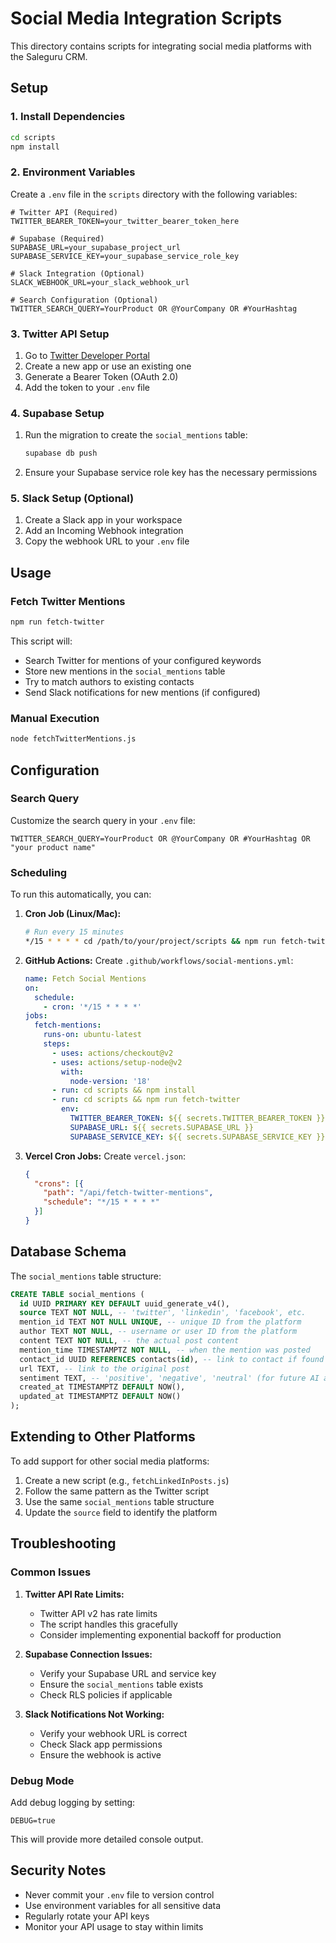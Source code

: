 # Social Media Integration Scripts

This directory contains scripts for integrating social media platforms with the Saleguru CRM.

## Setup

### 1. Install Dependencies

```bash
cd scripts
npm install
```

### 2. Environment Variables

Create a `.env` file in the `scripts` directory with the following variables:

```env
# Twitter API (Required)
TWITTER_BEARER_TOKEN=your_twitter_bearer_token_here

# Supabase (Required)
SUPABASE_URL=your_supabase_project_url
SUPABASE_SERVICE_KEY=your_supabase_service_role_key

# Slack Integration (Optional)
SLACK_WEBHOOK_URL=your_slack_webhook_url

# Search Configuration (Optional)
TWITTER_SEARCH_QUERY=YourProduct OR @YourCompany OR #YourHashtag
```

### 3. Twitter API Setup

1. Go to [Twitter Developer Portal](https://developer.twitter.com/)
2. Create a new app or use an existing one
3. Generate a Bearer Token (OAuth 2.0)
4. Add the token to your `.env` file

### 4. Supabase Setup

1. Run the migration to create the `social_mentions` table:
   ```bash
   supabase db push
   ```

2. Ensure your Supabase service role key has the necessary permissions

### 5. Slack Setup (Optional)

1. Create a Slack app in your workspace
2. Add an Incoming Webhook integration
3. Copy the webhook URL to your `.env` file

## Usage

### Fetch Twitter Mentions

```bash
npm run fetch-twitter
```

This script will:
- Search Twitter for mentions of your configured keywords
- Store new mentions in the `social_mentions` table
- Try to match authors to existing contacts
- Send Slack notifications for new mentions (if configured)

### Manual Execution

```bash
node fetchTwitterMentions.js
```

## Configuration

### Search Query

Customize the search query in your `.env` file:

```env
TWITTER_SEARCH_QUERY=YourProduct OR @YourCompany OR #YourHashtag OR "your product name"
```

### Scheduling

To run this automatically, you can:

1. **Cron Job (Linux/Mac):**
   ```bash
   # Run every 15 minutes
   */15 * * * * cd /path/to/your/project/scripts && npm run fetch-twitter
   ```

2. **GitHub Actions:**
   Create `.github/workflows/social-mentions.yml`:
   ```yaml
   name: Fetch Social Mentions
   on:
     schedule:
       - cron: '*/15 * * * *'
   jobs:
     fetch-mentions:
       runs-on: ubuntu-latest
       steps:
         - uses: actions/checkout@v2
         - uses: actions/setup-node@v2
           with:
             node-version: '18'
         - run: cd scripts && npm install
         - run: cd scripts && npm run fetch-twitter
           env:
             TWITTER_BEARER_TOKEN: ${{ secrets.TWITTER_BEARER_TOKEN }}
             SUPABASE_URL: ${{ secrets.SUPABASE_URL }}
             SUPABASE_SERVICE_KEY: ${{ secrets.SUPABASE_SERVICE_KEY }}
   ```

3. **Vercel Cron Jobs:**
   Create `vercel.json`:
   ```json
   {
     "crons": [{
       "path": "/api/fetch-twitter-mentions",
       "schedule": "*/15 * * * *"
     }]
   }
   ```

## Database Schema

The `social_mentions` table structure:

```sql
CREATE TABLE social_mentions (
  id UUID PRIMARY KEY DEFAULT uuid_generate_v4(),
  source TEXT NOT NULL, -- 'twitter', 'linkedin', 'facebook', etc.
  mention_id TEXT NOT NULL UNIQUE, -- unique ID from the platform
  author TEXT NOT NULL, -- username or user ID from the platform
  content TEXT NOT NULL, -- the actual post content
  mention_time TIMESTAMPTZ NOT NULL, -- when the mention was posted
  contact_id UUID REFERENCES contacts(id), -- link to contact if found
  url TEXT, -- link to the original post
  sentiment TEXT, -- 'positive', 'negative', 'neutral' (for future AI analysis)
  created_at TIMESTAMPTZ DEFAULT NOW(),
  updated_at TIMESTAMPTZ DEFAULT NOW()
);
```

## Extending to Other Platforms

To add support for other social media platforms:

1. Create a new script (e.g., `fetchLinkedInPosts.js`)
2. Follow the same pattern as the Twitter script
3. Use the same `social_mentions` table structure
4. Update the `source` field to identify the platform

## Troubleshooting

### Common Issues

1. **Twitter API Rate Limits:**
   - Twitter API v2 has rate limits
   - The script handles this gracefully
   - Consider implementing exponential backoff for production

2. **Supabase Connection Issues:**
   - Verify your Supabase URL and service key
   - Ensure the `social_mentions` table exists
   - Check RLS policies if applicable

3. **Slack Notifications Not Working:**
   - Verify your webhook URL is correct
   - Check Slack app permissions
   - Ensure the webhook is active

### Debug Mode

Add debug logging by setting:

```env
DEBUG=true
```

This will provide more detailed console output.

## Security Notes

- Never commit your `.env` file to version control
- Use environment variables for all sensitive data
- Regularly rotate your API keys
- Monitor your API usage to stay within limits 